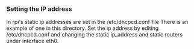 

### Setting the IP address
In rpi's static ip addresses are set in the /etc/dhcpcd.conf file
There is an example of one in this directory. Set the ip address by 
editing /etc/dhcpcd.conf and changing the static ip_address and static routers 
under interface eth0.
